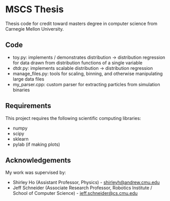 MSCS Thesis
===========

Thesis code for credit toward masters degree in computer science from Carnegie Mellon University. 

Code
----

*	toy.py: implements / demonstrates distribution -> distribution regression for 
	data drawn from distribution functions of a single variable
*	dtdr.py: implements scalable distribution -> distribution regression
*	manage_files.py: tools for scaling, binning, and otherwise manipulating large
	data files
*	my_parser.cpp: custom parser for extracting particles from simulation binaries

Requirements
-----------

This project requires the following scientific computing libraries:

* numpy
* scipy
* sklearn
* pylab (if making plots)

Acknowledgements
----------------

My work was supervised by:

*  Shirley Ho (Assistant Professor, Physics) - shirleyh@andrew.cmu.edu
*  Jeff Schneider (Associate Research Professor, Robotics Institute / School of Computer Science) - jeff.schneider@cs.cmu.edu
